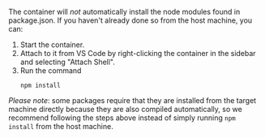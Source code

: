 The container will *not* automatically install the node modules found in package.json. If you haven't already done so from the host machine, you can:

1. Start the container.
2. Attach to it from VS Code by right-clicking the container in the sidebar and selecting "Attach Shell".
3. Run the command
    ```
    npm install
    ```

*Please note*: some packages require that they are installed from the target machine directly because they are also compiled automatically, so we recommend following the steps above instead of simply running `npm install` from the host machine.